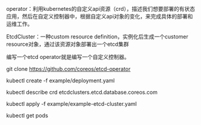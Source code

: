 operator：利用kubernetes的自定义api资源（crd），描述我们想要部署的有状态应用，然后在自定义控制器中，根据自定义api对象的变化，来完成具体的部署和运维工作。

EtcdCluster：一种custom resource definition，实例化后生成一个customer resource对象，通过该资源对象部署出一个etcd集群

编写一个etcd operator就是编写一个自定义控制器。



git clone https://github.com/coreos/etcd-operator

kubectl create -f example/deployment.yaml

kubectl describe crd  etcdclusters.etcd.database.coreos.com

kubectl apply -f example/example-etcd-cluster.yaml

kubectl get pods
